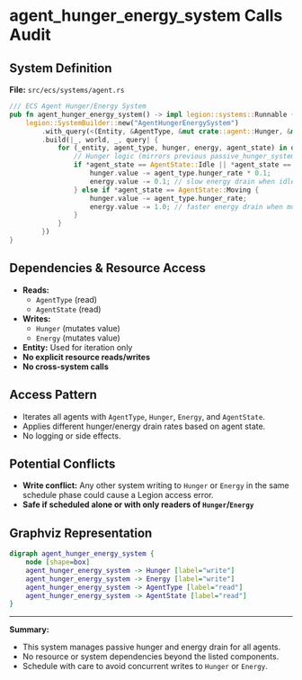 # agent_hunger_energy_system Calls Audit

## System Definition
**File:** `src/ecs/systems/agent.rs`

```rust
/// ECS Agent Hunger/Energy System
pub fn agent_hunger_energy_system() -> impl legion::systems::Runnable {
    legion::SystemBuilder::new("AgentHungerEnergySystem")
        .with_query(<(Entity, &AgentType, &mut crate::agent::Hunger, &mut crate::agent::Energy, &AgentState)>::query())
        .build(|_, world, _, query| {
            for (_entity, agent_type, hunger, energy, agent_state) in query.iter_mut(world) {
                // Hunger logic (mirrors previous passive_hunger_system)
                if *agent_state == AgentState::Idle || *agent_state == AgentState::Arrived {
                    hunger.value -= agent_type.hunger_rate * 0.1;
                    energy.value -= 0.1; // slow energy drain when idle/arrived
                } else if *agent_state == AgentState::Moving {
                    hunger.value -= agent_type.hunger_rate;
                    energy.value -= 1.0; // faster energy drain when moving
                }
            }
        })
}
```

## Dependencies & Resource Access
- **Reads:**
  - `AgentType` (read)
  - `AgentState` (read)
- **Writes:**
  - `Hunger` (mutates value)
  - `Energy` (mutates value)
- **Entity:** Used for iteration only
- **No explicit resource reads/writes**
- **No cross-system calls**

## Access Pattern
- Iterates all agents with `AgentType`, `Hunger`, `Energy`, and `AgentState`.
- Applies different hunger/energy drain rates based on agent state.
- No logging or side effects.

## Potential Conflicts
- **Write conflict:** Any other system writing to `Hunger` or `Energy` in the same schedule phase could cause a Legion access error.
- **Safe if scheduled alone or with only readers of `Hunger`/`Energy`**

## Graphviz Representation

```dot
digraph agent_hunger_energy_system {
    node [shape=box]
    agent_hunger_energy_system -> Hunger [label="write"]
    agent_hunger_energy_system -> Energy [label="write"]
    agent_hunger_energy_system -> AgentType [label="read"]
    agent_hunger_energy_system -> AgentState [label="read"]
}
```

---

**Summary:**
- This system manages passive hunger and energy drain for all agents.
- No resource or system dependencies beyond the listed components.
- Schedule with care to avoid concurrent writes to `Hunger` or `Energy`.
